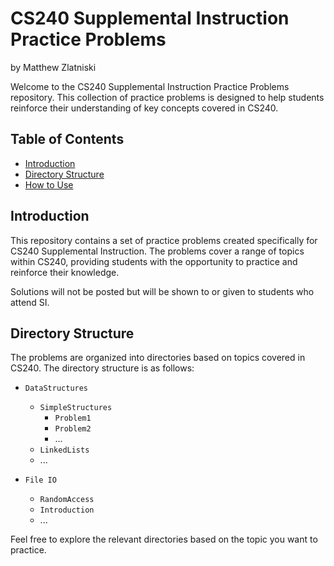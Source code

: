 # CS240 Supplemental Instruction Practice Problems
by Matthew Zlatniski

Welcome to the CS240 Supplemental Instruction Practice Problems repository.
This collection of practice problems is designed to help students reinforce their understanding of key concepts covered in CS240.

## Table of Contents

- [Introduction](#introduction)
- [Directory Structure](#directory-structure)
- [How to Use](#how-to-use)

## Introduction

This repository contains a set of practice problems created specifically for CS240 Supplemental Instruction. The problems cover a range of topics within CS240, providing students with the opportunity to practice and reinforce their knowledge.

Solutions will not be posted but will be shown to or given to students who attend SI.

## Directory Structure

The problems are organized into directories based on topics covered in CS240. The directory structure is as follows:

- `DataStructures`
  - `SimpleStructures`
    - `Problem1`
    - `Problem2`
    - ...
  - `LinkedLists`
  - ...

- `File IO`
  - `RandomAccess`
  - `Introduction`
  - ...

Feel free to explore the relevant directories based on the topic you want to practice.
